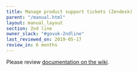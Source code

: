 ```yaml
---
title: Manage product support tickets (Zendesk)
parent: "/manual.html"
layout: manual_layout
section: 2nd line
owner_slack: "#govuk-2ndline"
last_reviewed_on: 2019-05-17
review_in: 6 months
---
```


Please review [documentation on the wiki][wiki].

[wiki]: https://gov-uk.atlassian.net/wiki/spaces/GOVUK/pages/34209803/Managing+product+support+tickets+Zendesk
